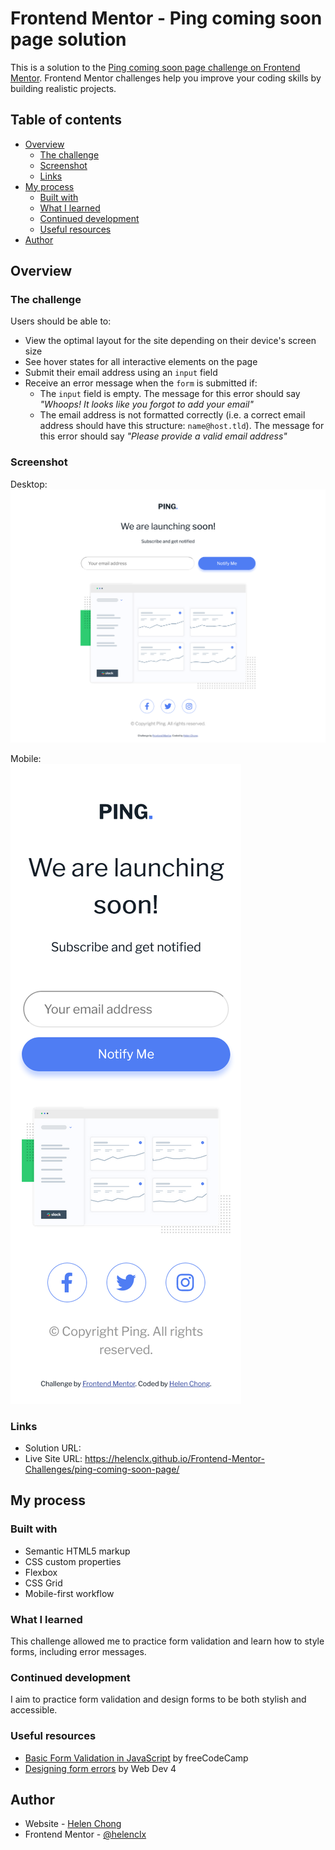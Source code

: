 # Frontend Mentor - Ping coming soon page solution

This is a solution to the [Ping coming soon page challenge on Frontend Mentor](https://www.frontendmentor.io/challenges/ping-single-column-coming-soon-page-5cadd051fec04111f7b848da). Frontend Mentor challenges help you improve your coding skills by building realistic projects. 

## Table of contents

- [Overview](#overview)
    - [The challenge](#the-challenge)
    - [Screenshot](#screenshot)
    - [Links](#links)
- [My process](#my-process)
    - [Built with](#built-with)
    - [What I learned](#what-i-learned)
    - [Continued development](#continued-development)
    - [Useful resources](#useful-resources)
- [Author](#author)
<!-- - [Acknowledgments](#acknowledgments) -->

## Overview

### The challenge

Users should be able to:

- View the optimal layout for the site depending on their device's screen size
- See hover states for all interactive elements on the page
- Submit their email address using an `input` field
- Receive an error message when the `form` is submitted if:
	- The `input` field is empty. The message for this error should say *"Whoops! It looks like you forgot to add your email"*
	- The email address is not formatted correctly (i.e. a correct email address should have this structure: `name@host.tld`). The message for this error should say *"Please provide a valid email address"*

### Screenshot

Desktop:  
![](./screenshot-desktop.png)

Mobile:  
![](./screenshot-mobile.png)

### Links

- Solution URL: 
- Live Site URL: https://helenclx.github.io/Frontend-Mentor-Challenges/ping-coming-soon-page/

## My process

### Built with

- Semantic HTML5 markup
- CSS custom properties
- Flexbox
- CSS Grid
- Mobile-first workflow

### What I learned

This challenge allowed me to practice form validation and learn how to style forms, including error messages.

### Continued development

I aim to practice form validation and design forms to be both stylish and accessible.

### Useful resources

- [Basic Form Validation in JavaScript](https://www.freecodecamp.org/news/basic-form-validation-in-javascript/) by freeCodeCamp
- [Designing form errors](https://learntheweb.courses/courses/web-dev-4/designing-form-errors/) by Web Dev 4

## Author

- Website - [Helen Chong](https://helenclx.github.io/)
- Frontend Mentor - [@helenclx](https://www.frontendmentor.io/profile/helenclx)

<!-- ## Acknowledgments

This is where you can give a hat tip to anyone who helped you out on this project. Perhaps you worked in a team or got some inspiration from someone else's solution. This is the perfect place to give them some credit. -->
